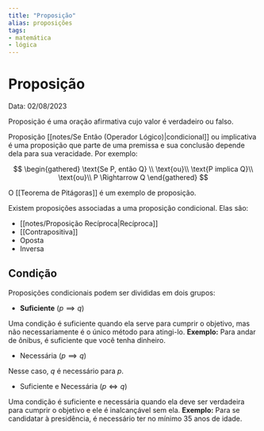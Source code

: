 ```yaml
---
title: "Proposição"
alias: proposições
tags:
- matemática
- lógica
---
```

# Proposição

Data: 02/08/2023

Proposição é uma oração afirmativa cujo valor é verdadeiro ou falso.

Proposição [[notes/Se Então (Operador Lógico)|condicional]] ou implicativa é uma proposição que parte de uma premissa e sua conclusão depende dela para sua veracidade. Por exemplo:

$$
\begin{gathered}
\text{Se P, então Q} \\
\text{ou}\\
\text{P implica Q}\\
\text{ou}\\
P \Rightarrow Q
\end{gathered}
$$


O [[Teorema de Pitágoras]] é um exemplo de proposição.

Existem proposições associadas a uma proposição condicional. Elas são:

- [[notes/Proposição Recíproca|Recíproca]]
- [[Contrapositiva]]
- Oposta
- Inversa

## Condição

Proposições condicionais podem ser divididas em dois grupos:

- **Suficiente** ($p \implies q$)

Uma condição é suficiente quando ela serve para cumprir o objetivo, mas não necessariamente é o único método para atingi-lo.
**Exemplo:** Para andar de ônibus, é suficiente que você tenha dinheiro.

- Necessária ($p \implies q$)

Nesse caso, $q$ é necessário para $p$.

- Suficiente e Necessária ($p \iff q$)

Uma condição é suficiente e necessária quando ela deve ser verdadeira para cumprir o objetivo e ele é inalcançável sem ela.
**Exemplo:** Para se candidatar à presidência, é necessário ter no mínimo 35 anos de idade.